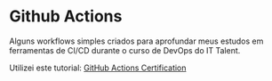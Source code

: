 # Github Actions
Alguns workflows simples criados para aprofundar meus estudos em ferramentas de CI/CD durante o curso de DevOps do IT Talent.

Utilizei este tutorial:
[GitHub Actions Certification](https://www.youtube.com/watch?v=Tz7FsunBbfQ&t=5775s)
